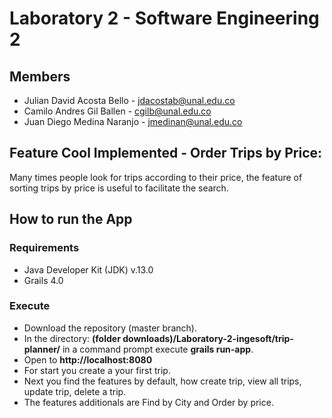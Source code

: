 # Laboratory 2 - Software Engineering 2
## Members
* Julian David Acosta Bello - jdacostab@unal.edu.co
* Camilo Andres Gil Ballen - cgilb@unal.edu.co
* Juan Diego Medina Naranjo - jmedinan@unal.edu.co
## Feature Cool Implemented - Order Trips by Price:
Many times people look for trips according to their price, the feature of sorting trips by price is useful to facilitate the search.

## How to run the App
### Requirements
 * Java Developer Kit (JDK) v.13.0
 * Grails 4.0
### Execute
 * Download the repository (master branch).
 * In the directory: **(folder downloads)/Laboratory-2-ingesoft/trip-planner/** in a command prompt execute **grails run-app**.
 * Open to  **http://localhost:8080**
 * For start you create a your first trip.
 * Next you find the features by default, how create trip, view all trips, update trip, delete a trip. 
 * The features additionals are Find by City and Order by price. 
